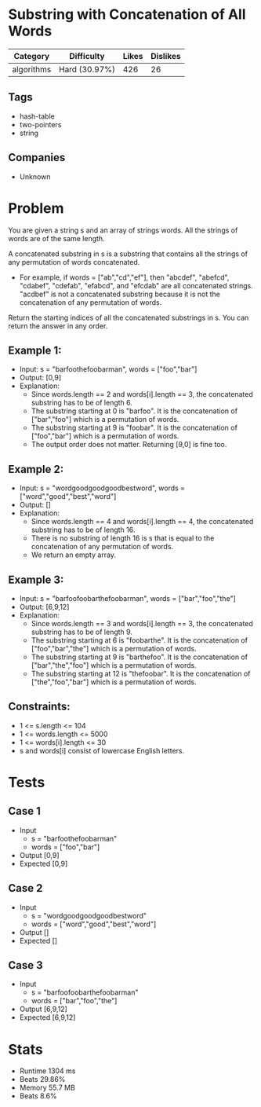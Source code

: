 # Substring with Concatenation of All Words
| Category | Difficulty | Likes | Dislikes
| -------- | ---------- | ----- | --------
| algorithms | Hard (30.97%) | 426 | 26

## Tags
- hash-table
- two-pointers
- string

## Companies
- Unknown

# Problem
You are given a string s and an array of strings words. All the strings of words are of the same length.

A concatenated substring in s is a substring that contains all the strings of any permutation of words concatenated.

- For example, if words = ["ab","cd","ef"], then "abcdef", "abefcd", "cdabef", "cdefab", "efabcd", and "efcdab" are all concatenated strings. "acdbef" is not a concatenated substring because it is not the concatenation of any permutation of words.

Return the starting indices of all the concatenated substrings in s. You can return the answer in any order.

## Example 1:
- Input: s = "barfoothefoobarman", words = ["foo","bar"]
- Output: [0,9]
- Explanation: 
	- Since words.length == 2 and words[i].length == 3, the concatenated substring has to be of length 6.
	- The substring starting at 0 is "barfoo". It is the concatenation of ["bar","foo"] which is a permutation of words.
	- The substring starting at 9 is "foobar". It is the concatenation of ["foo","bar"] which is a permutation of words.
	- The output order does not matter. Returning [9,0] is fine too.

## Example 2:
- Input: s = "wordgoodgoodgoodbestword", words = ["word","good","best","word"]
- Output: []
- Explanation: 
	- Since words.length == 4 and words[i].length == 4, the concatenated substring has to be of length 16.
	- There is no substring of length 16 is s that is equal to the concatenation of any permutation of words.
	- We return an empty array.

## Example 3:
- Input: s = "barfoofoobarthefoobarman", words = ["bar","foo","the"]
- Output: [6,9,12]
- Explanation: 
	- Since words.length == 3 and words[i].length == 3, the concatenated substring has to be of length 9.
	- The substring starting at 6 is "foobarthe". It is the concatenation of ["foo","bar","the"] which is a permutation of words.
	- The substring starting at 9 is "barthefoo". It is the concatenation of ["bar","the","foo"] which is a permutation of words.
	- The substring starting at 12 is "thefoobar". It is the concatenation of ["the","foo","bar"] which is a permutation of words.

## Constraints:
- 1 <= s.length <= 104
- 1 <= words.length <= 5000
- 1 <= words[i].length <= 30
- s and words[i] consist of lowercase English letters.

# Tests
## Case 1
- Input 
	- s = "barfoothefoobarman" 
	- words = ["foo","bar"]
- Output [0,9]
- Expected [0,9]

## Case 2
- Input 
	- s = "wordgoodgoodgoodbestword"
	- words = ["word","good","best","word"]
- Output []
- Expected []

## Case 3
- Input
	- s = "barfoofoobarthefoobarman"
	- words = ["bar","foo","the"]
- Output [6,9,12]
- Expected [6,9,12]

# Stats
- Runtime 1304 ms
- Beats 29.86%
- Memory 55.7 MB
- Beats 8.6%